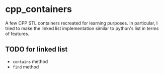 # cpp_containers

A few CPP STL containers recreated for learning purposes. In particular, I tried to make the linked list implementation similar to python's list in terms of features.

## TODO for linked list
- `contains` method
- `find` method
